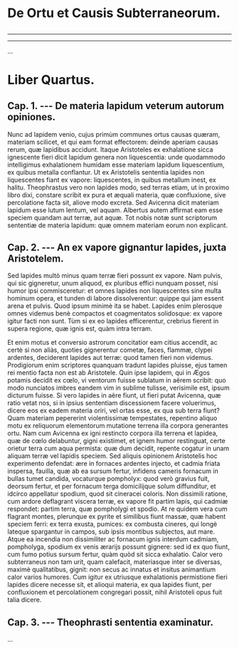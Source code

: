 # De Ortu et Causis Subterraneorum.

## 

---

---

...

# Liber Quartus.

## Cap. 1. --- De materia lapidum veterum autorum opiniones.

Nunc ad lapidem venio, cujus primùm communes ortus causas quæram, materiam scilicet, et qui eam format effectorem: deinde aperiam causas rerum, quæ lapidibus accidunt. Itaque Aristoteles ex exhalatione sicca ignescente fieri dicit lapidum genera non liquescentia: unde quodammodo intelligimus exhalationem humidam esse materiam lapidum liquescentium, ex quibus metalla conflantur. Ut ex Aristotelis sententia lapides non liquescentes fiant ex vapore: liquescentes, in quibus metallum inest, ex halitu. Theophrastus vero non lapides modo, sed terras etiam, ut in proximo libro dixi, constare scribit ex pura et æquali materia, quæ confluxione, sive percolatione facta sit, aliove modo excreta. Sed Avicenna dicit materiam lapidum esse lutum lentum, vel aquam. Albertus autem affirmat eam esse speciem quandam aut terræ, aut aquæ. Tot nobis notæ sunt scriptorum sententiæ de materia lapidum: quæ omnem materiam eorum non explicant.

## Cap. 2. --- An ex vapore gignantur lapides, juxta Aristotelem.

Sed lapides multò minus quam terræ fieri possunt ex vapore. Nam pulvis, qui sic gigneretur, unum aliquod, ex pluribus effici nunquam posset, nisi humor ipsi commisceretur: et omnes lapides non liquescentes sine multa hominum opera, et tunden di labore dissolverentur: quippe qui jam essent arena et pulvis. Quod ipsum minimè ita se habet. Lapides enim plerosque omnes videmus benè compactos et coagmentatos solidosque: ex vapore igitur facti non sunt. Tùm si ex eo lapides efficerentur, crebrius fierent in supera regione, quæ ignis est, quàm intra terram.

Et enim motus et conversio astrorum concitatior eam citius accendit, ac certè si non aliàs, quoties gignerentur cometæ, faces, flammæ, clypei ardentes, deciderent lapides aut terræ: quod tamen fieri non videmus. Prodigiorum enim scriptores quanquam tradunt lapides pluisse, ejus tamen rei mentio facta non est ab Aristotele. Quin ipse lapidem, qui in Ægos potamis decidit ex cœlo, vi ventorum fuisse sublatum in aërem scribit: quo modo nunciatos imbres eandem vim in sublime tulisse, verisimile est, ipsum dicturum fuisse. Si vero lapides in aëre fiunt, ut fieri putat Avicenna, quæ ratio vetat nos, si in ipsius sententiam discessionem facere voluerimus, dicere eos ex eadem materia oriri, vel ortas esse, ex qua sub terra fiunt? Quam materiam pepererint violentissimæ tempestates, repentino aliquo motu ex reliquorum elementorum mutatione terrena illa corpora generantes ortu. Nam cum Avicenna ex igni restincto corpora illa terrena et lapidea, quæ de cœlo delabuntur, gigni existimet, et ignem humor restinguat, certe orietur terra cum aqua permista: quæ dum decidit, repente cogatur in unam aliquam terræ vel lapidis speciem. Sed aliquis opinionem Aristotelis hoc experimento defendat: ære in fornaces ardentes injecto, et cadmia friata inspersa, fauilla, quæ ab ea sursum fertur, infidens cameris fornacum in bullas tumet candida, vocaturque pompholyx: quod verò gravius fuit, deorsum fertur, et per fornacum terga domicilijque solum diffunditur, et idcirco appellatur spodium, quod sit cineracei coloris. Non dissimili ratione, cum ardore deflagrant viscera terræ, ex vapore fit partim lapis, qui cadmiæ respondet: partim terra, quæ pompholygi et spodio. At re quidem vera cum flagrant montes, plerunque ex pyrite et similibus fiunt massæ, quæ habent speciem ferri: ex terra exusta, pumices: ex combusta cineres, qui longè lateque spargantur in campos, sub ipsis montibus subjectos, aut mare. Atque ea incendia non dissimiliter ac fornacum ignis interdum cadmiam, pompholyga, spodium ex venis ærarijs possunt gignere: sed id ex quo fiunt, cum fumo potius sursum fertur, quàm quòd sit sicca exhalatio. Calor vero subterraneus non tam urit, quam calefacit, materiasque inter se diversas, maximè qualitatibus, gignit: non secus ac innatus et insitus animantium calor varios humores. Cum igitur ex utriusque exhalationis permistione fieri lapides dicere necesse sit, et alioqui materia, ex qua lapides fiunt, per confluxionem et percolationem congregari possit, nihil Aristoteli opus fuit talia dicere.

## Cap. 3. --- Theophrasti sententia examinatur.

...

